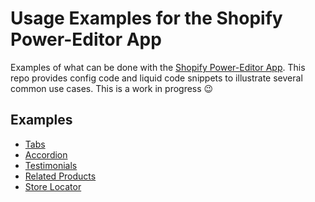 # Usage Examples for the Shopify Power-Editor App

Examples of what can be done with the [Shopify Power-Editor App](https://apps.shopify.com/power-editor). 
This repo provides config code and liquid code snippets to illustrate several common use cases. This is a work in progress 😉

## Examples

* [Tabs](tabs)
* [Accordion](accordion)
* [Testimonials](testimonials)
* [Related Products](related-products)
* [Store Locator](store-locator)
